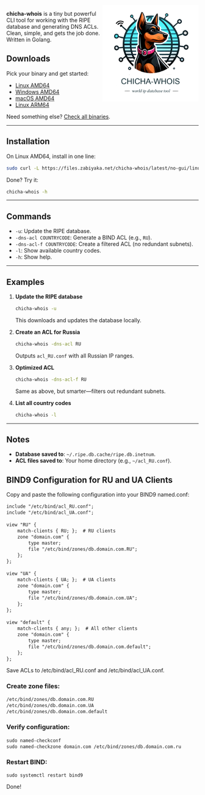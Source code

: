 <img src="https://raw.githubusercontent.com/matveynator/chicha-whois/refs/heads/master/chicha-whois-logo.png" alt="chicha-whois" width="50%" align="right" />


**chicha-whois** is a tiny but powerful CLI tool for working with the RIPE database and generating DNS ACLs. Clean, simple, and gets the job done. Written in Golang.



## Downloads

Pick your binary and get started:

- [Linux AMD64](https://files.zabiyaka.net/chicha-whois/latest/no-gui/linux/amd64/chicha-whois)  
- [Windows AMD64](https://files.zabiyaka.net/chicha-whois/latest/no-gui/windows/amd64/chicha-whois.exe)  
- [macOS AMD64](https://files.zabiyaka.net/chicha-whois/latest/no-gui/mac/amd64/chicha-whois)  
- [Linux ARM64](https://files.zabiyaka.net/chicha-whois/latest/no-gui/linux/arm64/chicha-whois)  

Need something else? [Check all binaries](https://files.zabiyaka.net/chicha-whois/latest/no-gui/).

---

## Installation

On Linux AMD64, install in one line:  

```bash
sudo curl -L https://files.zabiyaka.net/chicha-whois/latest/no-gui/linux/amd64/chicha-whois -o /usr/local/bin/chicha-whois && sudo chmod +x /usr/local/bin/chicha-whois
```

Done? Try it:  
```bash
chicha-whois -h
```

---

## Commands

- `-u`: Update the RIPE database.
- `-dns-acl COUNTRYCODE`: Generate a BIND ACL (e.g., `RU`).
- `-dns-acl-f COUNTRYCODE`: Create a filtered ACL (no redundant subnets).
- `-l`: Show available country codes.
- `-h`: Show help.

---

## Examples

1. **Update the RIPE database**  
   ```bash
   chicha-whois -u
   ```
   This downloads and updates the database locally.

2. **Create an ACL for Russia**  
   ```bash
   chicha-whois -dns-acl RU
   ```
   Outputs `acl_RU.conf` with all Russian IP ranges.

3. **Optimized ACL**  
   ```bash
   chicha-whois -dns-acl-f RU
   ```
   Same as above, but smarter—filters out redundant subnets.

4. **List all country codes**  
   ```bash
   chicha-whois -l
   ```

---

## Notes

- **Database saved to**: `~/.ripe.db.cache/ripe.db.inetnum`.  
- **ACL files saved to**: Your home directory (e.g., `~/acl_RU.conf`).  


## BIND9 Configuration for RU and UA Clients
Copy and paste the following configuration into your BIND9 named.conf:

```
include "/etc/bind/acl_RU.conf";
include "/etc/bind/acl_UA.conf";

view "RU" {
    match-clients { RU; };  # RU clients
    zone "domain.com" {
        type master;
        file "/etc/bind/zones/db.domain.com.RU";
    };
};

view "UA" {
    match-clients { UA; };  # UA clients
    zone "domain.com" {
        type master;
        file "/etc/bind/zones/db.domain.com.UA";
    };
};

view "default" {
    match-clients { any; };  # All other clients
    zone "domain.com" {
        type master;
        file "/etc/bind/zones/db.domain.com.default";
    };
};
```

Save ACLs to /etc/bind/acl_RU.conf and /etc/bind/acl_UA.conf.

### Create zone files:

```
/etc/bind/zones/db.domain.com.RU
/etc/bind/zones/db.domain.com.UA
/etc/bind/zones/db.domain.com.default
```

### Verify configuration:

```
sudo named-checkconf
sudo named-checkzone domain.com /etc/bind/zones/db.domain.com.ru
```

### Restart BIND:
```
sudo systemctl restart bind9
```
Done!

